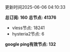 更新时间2025-06-06 04:10:33

**总订阅: 160**
**总节点: 41376**
- vless节点: 18241
- hysteria2节点: 6

**google ping有效节点: 132**
